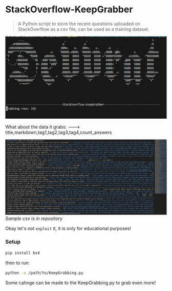 # StackOverflow-KeepGrabber
> A Python script to store the recent questions uploaded on StackOverflow as a csv file, can be used as a training dataset.

![How it looks](./demo.png)

What about the data it grabs:
---> title,markdown,tag1,tag2,tag3,tag4,count_answers

![How csv looks](./csv_demo.png)
*Sample csv is in repository*

Okay let's not `exploit` it, it is only for educational purposes!

### Setup

```sh
pip install bs4
```
then to run:
```sh
python -u /path/to/KeepGrabbing.py
```

Some cahnge can be made to the KeepGrabbing.py to grab even more!

